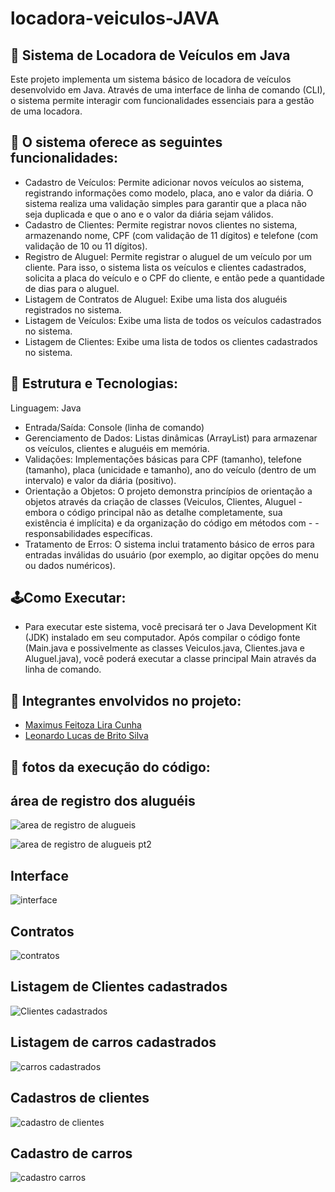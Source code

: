 # locadora-veiculos-JAVA 

## 🚗 Sistema de Locadora de Veículos em Java
Este projeto implementa um sistema básico de locadora de veículos desenvolvido em Java. Através de uma interface de linha de comando (CLI), o sistema permite interagir com funcionalidades essenciais para a gestão de uma locadora.

## 🔎 O sistema oferece as seguintes funcionalidades:

- Cadastro de Veículos: Permite adicionar novos veículos ao sistema, registrando informações como modelo, placa, ano e valor da diária. O sistema realiza uma validação simples para garantir que a placa não seja duplicada e que o ano e o valor da diária sejam válidos.
- Cadastro de Clientes: Permite registrar novos clientes no sistema, armazenando nome, CPF (com validação de 11 dígitos) e telefone (com validação de 10 ou 11 dígitos).
- Registro de Aluguel: Permite registrar o aluguel de um veículo por um cliente. Para isso, o sistema lista os veículos e clientes cadastrados, solicita a placa do veículo e o CPF do cliente, e então pede a quantidade de dias para o aluguel.
- Listagem de Contratos de Aluguel: Exibe uma lista dos aluguéis registrados no sistema.
- Listagem de Veículos: Exibe uma lista de todos os veículos cadastrados no sistema.
- Listagem de Clientes: Exibe uma lista de todos os clientes cadastrados no sistema.
## 🚀 Estrutura e Tecnologias:

Linguagem: Java
- Entrada/Saída: Console (linha de comando)
- Gerenciamento de Dados: Listas dinâmicas (ArrayList) para armazenar os veículos, clientes e aluguéis em memória.
- Validações: Implementações básicas para CPF (tamanho), telefone (tamanho), placa (unicidade e tamanho), ano do veículo (dentro de um intervalo) e valor da diária (positivo).
- Orientação a Objetos: O projeto demonstra princípios de orientação a objetos através da criação de classes (Veiculos, Clientes, Aluguel - embora o código principal não as detalhe completamente, sua existência é implícita) e da organização do código em métodos com - - responsabilidades específicas.
- Tratamento de Erros: O sistema inclui tratamento básico de erros para entradas inválidas do usuário (por exemplo, ao digitar opções do menu ou dados numéricos).
## 🕹️Como Executar:

- Para executar este sistema, você precisará ter o Java Development Kit (JDK) instalado em seu computador. Após compilar o código fonte (Main.java e possivelmente as classes Veiculos.java, Clientes.java e Aluguel.java), você poderá executar a classe principal Main através da linha de comando.

## 📌 Integrantes envolvidos no projeto:

 - [Maximus Feitoza Lira Cunha](https://github.com/MaxFeitoza)
 - [Leonardo Lucas de Brito Silva](https://github.com/leonardolucasbs)
 
## 📌 fotos da execução do código:
## área de registro dos aluguéis
![area de registro de alugueis](https://github.com/user-attachments/assets/9feb1768-b059-4db6-b9ca-2da401f314b0)

![area de registro de alugueis pt2](https://github.com/user-attachments/assets/14406fd0-6242-446b-bd0e-1000b1de01f7)

## Interface
![interface](https://github.com/user-attachments/assets/a8f840c4-ce80-4123-9688-95b52cd7621c)
## Contratos
![contratos](https://github.com/user-attachments/assets/2a4b0917-70d3-4df3-87c9-6f4db2187ef5)
## Listagem de Clientes cadastrados
![Clientes cadastrados](https://github.com/user-attachments/assets/228c7d01-ea96-4bed-9c8e-6d2cd85d6d13)
## Listagem de carros cadastrados
![carros cadastrados](https://github.com/user-attachments/assets/b1e8db90-df5b-4620-8273-1e9864fab022)
## Cadastros de clientes
![cadastro de clientes](https://github.com/user-attachments/assets/ff532092-fe3a-406b-b4bc-f7b81a478f6c)
## Cadastro de carros
![cadastro carros](https://github.com/user-attachments/assets/b62ef998-48c9-4740-aee4-9797a8d814c7)
